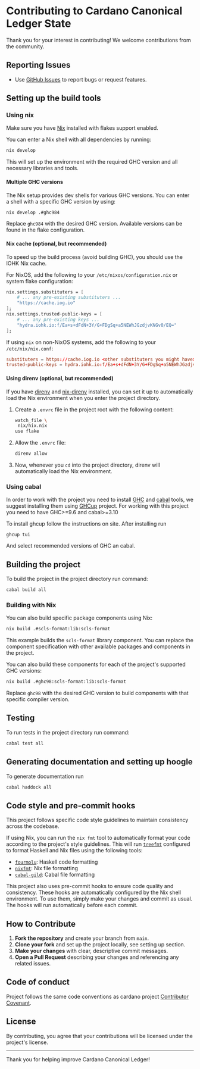 # Contributing to Cardano Canonical Ledger State

Thank you for your interest in contributing! We welcome contributions from the community.

## Reporting Issues

- Use [GitHub Issues](../../issues) to report bugs or request features.

## Setting up the build tools

### Using nix

Make sure you have [Nix](https://nixos.org/download.html) installed with flakes support enabled.

You can enter a Nix shell with all dependencies by running:

``` sh
nix develop
```

This will set up the environment with the required GHC version and all necessary libraries and tools.

#### Multiple GHC versions

The Nix setup provides dev shells for various GHC versions. You can enter a shell with a specific GHC version by using:

``` sh
nix develop .#ghc984
```

Replace `ghc984` with the desired GHC version. Available versions can be found in the flake configuration.

#### Nix cache (optional, but recommended)

To speed up the build process (avoid building GHC), you should use the IOHK Nix cache.

For NixOS, add the following to your `/etc/nixos/configuration.nix` or system flake configuration:

```nix
nix.settings.substituters = [
    # ... any pre-existing substituters ...
    "https://cache.iog.io"
];
nix.settings.trusted-public-keys = [
    # ... any pre-existing keys ...
    "hydra.iohk.io:f/Ea+s+dFdN+3Y/G+FDgSq+a5NEWhJGzdjvKNGv0/EQ="
];
```

If using `nix` on non-NixOS systems, add the following to your `/etc/nix/nix.conf`:

```conf
substituters = https://cache.iog.io <other substituters you might have>
trusted-public-keys = hydra.iohk.io:f/Ea+s+dFdN+3Y/G+FDgSq+a5NEWhJGzdjvKNGv0/EQ= <other keys you might have>
```

#### Using direnv (optional, but recommended)

If you have [direnv](https://direnv.net/)  and [nix-direnv](https://github.com/nix-community/nix-direnv) installed, you can set it up to automatically load the Nix environment when you enter the project directory.

1. Create a `.envrc` file in the project root with the following content:

   ```sh
   watch_file \
    nix/hix.nix
   use flake
   ```

2. Allow the `.envrc` file:

   ```sh
   direnv allow
   ```

3. Now, whenever you `cd` into the project directory, direnv will automatically load the Nix environment.

### Using cabal

In order to work with the project you need to install [GHC](https://www.haskell.org/ghc/) and [cabal](https://www.haskell.org/cabal/) tools, we suggest installing them using [GHCup](https://www.haskell.org/ghcup/) project. For working with
this project you need to have GHC>=9.6 and cabal>=3.10

To install ghcup follow the instructions on site. After installing run

```
ghcup tui
```

And select recommended versions of GHC an cabal.

## Building the project

To build the project in the project directory run command:

``` sh
cabal build all
```

### Building with Nix

You can also build specific package components using Nix:

``` sh
nix build .#scls-format:lib:scls-format
```

This example builds the `scls-format` library component. You can replace the component specification with other available packages and components in the project.

You can also build these components for each of the project's supported GHC versions:

``` sh
nix build .#ghc98:scls-format:lib:scls-format
```

Replace `ghc98` with the desired GHC version to build components with that specific compiler version.

## Testing

To run tests in the project directory run command:

``` sh
cabal test all
```

## Generating documentation and setting up hoogle

To generate documentation run

``` sh
cabal haddock all
```

## Code style and pre-commit hooks

This project follows specific code style guidelines to maintain consistency across the codebase.

If using Nix, you can run the `nix fmt` tool to automatically format your code according to the project's style guidelines. This will run [`treefmt`](https://github.com/numtide/treefmt) configured to format Haskell and Nix files using the following tools:

- [`fourmolu`](https://github.com/fourmolu/fourmolu): Haskell code formatting
- [`nixfmt`](https://github.com/NixOS/nixfmt): Nix file formatting  
- [`cabal-gild`](https://github.com/tfausak/cabal-gild): Cabal file formatting

This project also uses pre-commit hooks to ensure code quality and consistency. These hooks are automatically configured by the Nix shell environment. To use them, simply make your changes and commit as usual. The hooks will run automatically before each commit.

## How to Contribute

1. **Fork the repository** and create your branch from `main`.
1. **Clone your fork** and set up the project locally, see setting up section.
1. **Make your changes** with clear, descriptive commit messages.
1. **Open a Pull Request** describing your changes and referencing any related issues.

## Code of conduct

Project follows the same code conventions as cardano project [Contributor Covenant][cc-homepage].

## License

By contributing, you agree that your contributions will be licensed under the project's license.

---

Thank you for helping improve Cardano Canonical Ledger!

[cc-homepage]: https://www.contributor-covenant.org
